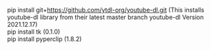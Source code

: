 pip install git+https://github.com/ytdl-org/youtube-dl.git  (This installs youtube-dl library from their latest master branch  youtube-dl  Version 2021.12.17)  
pip install tk (0.1.0)  
pip install pyperclip (1.8.2)  

